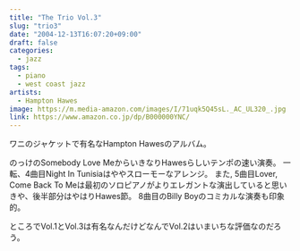 ```yaml
---
title: "The Trio Vol.3"
slug: "trio3"
date: "2004-12-13T16:07:20+09:00"
draft: false
categories:
  - jazz
tags: 
  - piano
  - west coast jazz
artists:
  - Hampton Hawes
image: https://m.media-amazon.com/images/I/71uqk5Q45sL._AC_UL320_.jpg
link: https://www.amazon.co.jp/dp/B000000YNC/
---
```

ワニのジャケットで有名なHampton Hawesのアルバム。 
<!--more-->
のっけのSomebody Love MeからいきなりHawesらしいテンポの速い演奏。 
一転、4曲目Night In Tunisiaはややスローモーなアレンジ。
また, 5曲目Lover, Come Back To Meは最初のソロピアノがよりエレガントな演出していると思いきや、後半部分はやはりHawes節。 
8曲目のBilly Boyのコミカルな演奏も印象的。 

ところでVol.1とVol.3は有名なんだけどなんでVol.2はいまいちな評価なのだろう。
